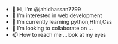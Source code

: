 - 👋 Hi, I’m @jahidhassan7799
- 👀 I’m interested in web development
- 🌱 I’m currently learning python,Html,Css
- 💞️ I’m looking to collaborate on ...
- 📫 How to reach me ...look at my eyes

<!---
jahidhassan7799/jahidhassan7799 is a ✨ special ✨ repository because its `README.md` (this file) appears on your GitHub profile.
You can click the Preview link to take a look at your changes.
--->
